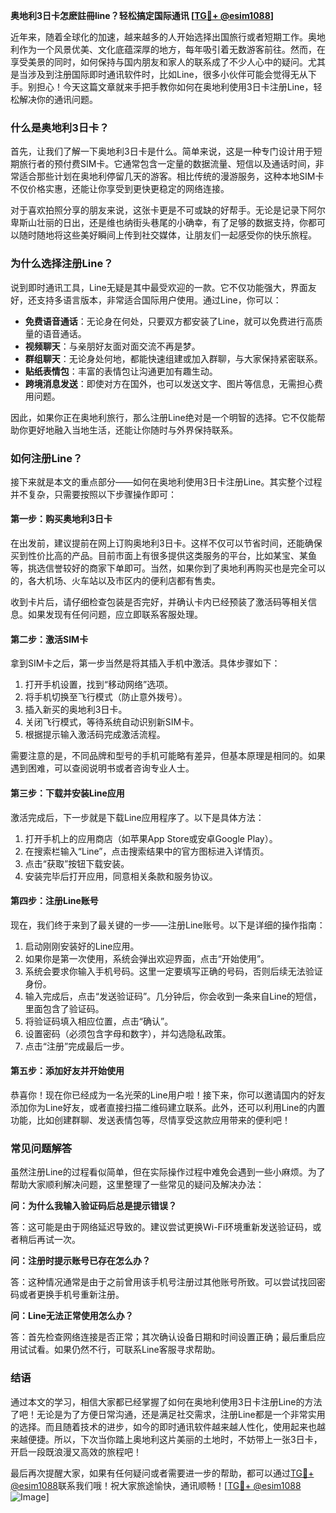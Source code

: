 **奥地利3日卡怎麽註冊line？轻松搞定国际通讯 [[TG💪+ @esim1088](https://t.me/s/esim1088)]**

近年来，随着全球化的加速，越来越多的人开始选择出国旅行或者短期工作。奥地利作为一个风景优美、文化底蕴深厚的地方，每年吸引着无数游客前往。然而，在享受美景的同时，如何保持与国内朋友和家人的联系成了不少人心中的疑问。尤其是当涉及到注册国际即时通讯软件时，比如Line，很多小伙伴可能会觉得无从下手。别担心！今天这篇文章就来手把手教你如何在奥地利使用3日卡注册Line，轻松解决你的通讯问题。

### **什么是奥地利3日卡？**

首先，让我们了解一下奥地利3日卡是什么。简单来说，这是一种专门设计用于短期旅行者的预付费SIM卡。它通常包含一定量的数据流量、短信以及通话时间，非常适合那些计划在奥地利停留几天的游客。相比传统的漫游服务，这种本地SIM卡不仅价格实惠，还能让你享受到更快更稳定的网络连接。

对于喜欢拍照分享的朋友来说，这张卡更是不可或缺的好帮手。无论是记录下阿尔卑斯山壮丽的日出，还是维也纳街头巷尾的小确幸，有了足够的数据支持，你都可以随时随地将这些美好瞬间上传到社交媒体，让朋友们一起感受你的快乐旅程。

### **为什么选择注册Line？**

说到即时通讯工具，Line无疑是其中最受欢迎的一款。它不仅功能强大，界面友好，还支持多语言版本，非常适合国际用户使用。通过Line，你可以：

- **免费语音通话**：无论身在何处，只要双方都安装了Line，就可以免费进行高质量的语音通话。
- **视频聊天**：与亲朋好友面对面交流不再是梦。
- **群组聊天**：无论身处何地，都能快速组建或加入群聊，与大家保持紧密联系。
- **贴纸表情包**：丰富的表情包让沟通更加有趣生动。
- **跨境消息发送**：即使对方在国外，也可以发送文字、图片等信息，无需担心费用问题。

因此，如果你正在奥地利旅行，那么注册Line绝对是一个明智的选择。它不仅能帮助你更好地融入当地生活，还能让你随时与外界保持联系。

### **如何注册Line？**

接下来就是本文的重点部分——如何在奥地利使用3日卡注册Line。其实整个过程并不复杂，只需要按照以下步骤操作即可：

#### **第一步：购买奥地利3日卡**

在出发前，建议提前在网上订购奥地利3日卡。这样不仅可以节省时间，还能确保买到性价比高的产品。目前市面上有很多提供这类服务的平台，比如某宝、某鱼等，挑选信誉较好的商家下单即可。当然，如果你到了奥地利再购买也是完全可以的，各大机场、火车站以及市区内的便利店都有售卖。

收到卡片后，请仔细检查包装是否完好，并确认卡内已经预装了激活码等相关信息。如果发现有任何问题，应立即联系客服处理。

#### **第二步：激活SIM卡**

拿到SIM卡之后，第一步当然是将其插入手机中激活。具体步骤如下：

1. 打开手机设置，找到“移动网络”选项。
2. 将手机切换至飞行模式（防止意外拨号）。
3. 插入新买的奥地利3日卡。
4. 关闭飞行模式，等待系统自动识别新SIM卡。
5. 根据提示输入激活码完成激活流程。

需要注意的是，不同品牌和型号的手机可能略有差异，但基本原理是相同的。如果遇到困难，可以查阅说明书或者咨询专业人士。

#### **第三步：下载并安装Line应用**

激活完成后，下一步就是下载Line应用程序了。以下是具体方法：

1. 打开手机上的应用商店（如苹果App Store或安卓Google Play）。
2. 在搜索栏输入“Line”，点击搜索结果中的官方图标进入详情页。
3. 点击“获取”按钮下载安装。
4. 安装完毕后打开应用，同意相关条款和服务协议。

#### **第四步：注册Line账号**

现在，我们终于来到了最关键的一步——注册Line账号。以下是详细的操作指南：

1. 启动刚刚安装好的Line应用。
2. 如果你是第一次使用，系统会弹出欢迎界面，点击“开始使用”。
3. 系统会要求你输入手机号码。这里一定要填写正确的号码，否则后续无法验证身份。
4. 输入完成后，点击“发送验证码”。几分钟后，你会收到一条来自Line的短信，里面包含了验证码。
5. 将验证码填入相应位置，点击“确认”。
6. 设置密码（必须包含字母和数字），并勾选隐私政策。
7. 点击“注册”完成最后一步。

#### **第五步：添加好友并开始使用**

恭喜你！现在你已经成为一名光荣的Line用户啦！接下来，你可以邀请国内的好友添加你为Line好友，或者直接扫描二维码建立联系。此外，还可以利用Line的内置功能，比如创建群聊、发送表情包等，尽情享受这款应用带来的便利吧！

### **常见问题解答**

虽然注册Line的过程看似简单，但在实际操作过程中难免会遇到一些小麻烦。为了帮助大家顺利解决问题，这里整理了一些常见的疑问及解决办法：

**问：为什么我输入验证码后总是提示错误？**

答：这可能是由于网络延迟导致的。建议尝试更换Wi-Fi环境重新发送验证码，或者稍后再试一次。

**问：注册时提示账号已存在怎么办？**

答：这种情况通常是由于之前曾用该手机号注册过其他账号所致。可以尝试找回密码或者更换手机号重新注册。

**问：Line无法正常使用怎么办？**

答：首先检查网络连接是否正常；其次确认设备日期和时间设置正确；最后重启应用试试看。如果仍然不行，可联系Line客服寻求帮助。

### **结语**

通过本文的学习，相信大家都已经掌握了如何在奥地利使用3日卡注册Line的方法了吧！无论是为了方便日常沟通，还是满足社交需求，注册Line都是一个非常实用的选择。而且随着技术的进步，如今的即时通讯软件越来越人性化，使用起来也越来越便捷。所以，下次当你踏上奥地利这片美丽的土地时，不妨带上一张3日卡，开启一段既浪漫又高效的旅程吧！

最后再次提醒大家，如果有任何疑问或者需要进一步的帮助，都可以通过[TG💪+ @esim1088](https://t.me/s/esim1088)联系我们哦！祝大家旅途愉快，通讯顺畅！[[TG💪+ @esim1088](https://t.me/s/esim1088) ![Image](https://i.postimg.cc/4NQfJmqS/Snipaste-2025-05-13-00-14-12.png)]